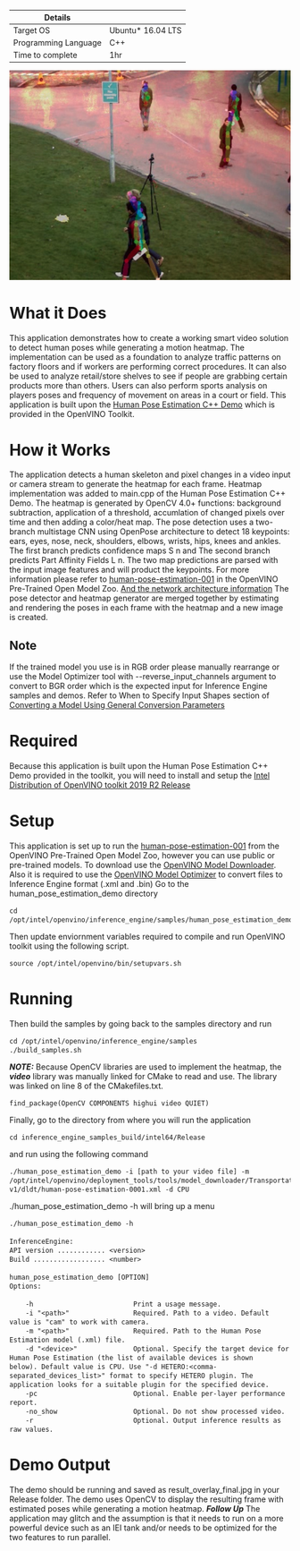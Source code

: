 
Details |         |
--------|---------|
Target OS | Ubuntu* 16.04 LTS |
Programming Language | C++ |
Time to complete | 1hr |

![Image of pose estimation + heatmap](https://github.com/vasishtanj/pose_estimation_heatmap/blob/master/pose_heatmap.png)

# What it Does
This application demonstrates how to create a working smart video solution to detect human poses while generating a motion heatmap. The implementation can be used as a foundation to analyze traffic patterns on factory floors and if workers are performing correct procedures. It can also be used to analyze retail/store shelves to see if people are grabbing certain products more than others. Users can also perform sports analysis on players poses and frequency of movement on areas in a court or field. 
This application is built upon the [Human Pose Estimation C++ Demo](https://docs.openvinotoolkit.org/2019_R1/_inference_engine_samples_human_pose_estimation_demo_README.html) which is provided in the OpenVINO Toolkit.

# How it Works
The application detects a human skeleton and pixel changes in a video input or camera stream to generate the heatmap for each frame. Heatmap implementation was added to main.cpp of the Human Pose Estimation C++ Demo. The heatmap is generated by OpenCV 4.0+ functions: background subtraction, application of a threshold, accumlation of changed pixels over time and then adding a color/heat map. 
The pose detection uses a two-branch multistage CNN using OpenPose architecture to detect 18 keypoints: ears, eyes, nose, neck, shoulders, elbows, wrists, hips, knees and ankles. The first branch predicts confidence maps S n and The second branch predicts Part Affinity Fields L n. The two map predictions are parsed with the input image features and will product the keypoints. For more information please refer to [human-pose-estimation-001](https://docs.openvinotoolkit.org/latest/_intel_models_human_pose_estimation_0001_description_human_pose_estimation_0001.html) in the OpenVINO Pre-Trained Open Model Zoo. [And the network architecture information](https://www.learnopencv.com/deep-learning-based-human-pose-estimation-using-opencv-cpp-python/) 
The pose detector and heatmap generator are merged together by estimating and rendering the poses in each frame with the heatmap and a new image is created.

## Note
If the trained model you use is in RGB order please manually rearrange or use the Model Optimizer tool with --reverse_input_channels argument to convert to BGR order which is the expected input for Inference Engine samples and demos. Refer to When to Specify Input Shapes section of [Converting a Model Using General Conversion Parameters](https://docs.openvinotoolkit.org/2019_R1/_docs_MO_DG_prepare_model_convert_model_Converting_Model_General.html)

# Required
Because this application is built upon the Human Pose Estimation C++ Demo provided in the toolkit, you will need to install and setup the [Intel Distribution of OpenVINO toolkit 2019 R2 Release](https://software.intel.com/en-us/openvino-toolkit/choose-download)

# Setup
This application is set up to run the [human-pose-estimation-001](https://docs.openvinotoolkit.org/latest/_intel_models_human_pose_estimation_0001_description_human_pose_estimation_0001.html) from the OpenVINO Pre-Trained Open Model Zoo, however you can use public or pre-trained models. To download use the [OpenVINO Model Downloader](https://software.intel.com/en-us/articles/model-downloader-essentials). 
Also it is required to use the [OpenVINO Model Optimizer](https://docs.openvinotoolkit.org/2019_R1/_docs_MO_DG_Deep_Learning_Model_Optimizer_DevGuide.html) to convert files to Inference Engine format (.xml and .bin) 
Go to the human_pose_estimation_demo directory

    cd /opt/intel/openvino/inference_engine/samples/human_pose_estimation_demo/ 

Then update enviornment variables required to compile and run OpenVINO toolkit using the following script.
    
    source /opt/intel/openvino/bin/setupvars.sh

# Running
Then build the samples by going back to the samples directory and run 

    cd /opt/intel/openvino/inference_engine/samples
    ./build_samples.sh

***NOTE:*** Because OpenCV libraries are used to implement the heatmap, the ***video*** library was manually linked for CMake to read and use. The library was linked on line 8 of the CMakefiles.txt. 

    find_package(OpenCV COMPONENTS highui video QUIET)

Finally, go to the directory from where you will run the application

    cd inference_engine_samples_build/intel64/Release

and run using the following command

    ./human_pose_estimation_demo -i [path to your video file] -m /opt/intel/openvino/deployment_tools/tools/model_downloader/Transportation/human_pose_estimation/mobilenet-v1/dldt/human-pose-estimation-0001.xml -d CPU 


./human_pose_estimation_demo  -h will bring up a menu 

    ./human_pose_estimation_demo -h
 
    InferenceEngine:
    API version ............ <version>
    Build .................. <number>
   
    human_pose_estimation_demo [OPTION]
    Options:

        -h                         Print a usage message.
        -i "<path>"                Required. Path to a video. Default value is "cam" to work with camera.
        -m "<path>"                Required. Path to the Human Pose Estimation model (.xml) file.
        -d "<device>"              Optional. Specify the target device for Human Pose Estimation (the list of available devices is shown      below). Default value is CPU. Use "-d HETERO:<comma-separated_devices_list>" format to specify HETERO plugin. The application looks for a suitable plugin for the specified device.
        -pc                        Optional. Enable per-layer performance report.
        -no_show                   Optional. Do not show processed video.
        -r                         Optional. Output inference results as raw values.

# Demo Output

The demo should be running and saved as result_overlay_final.jpg in your Release folder.
The demo uses OpenCV to display the resulting frame with estimated poses while generating a motion heatmap. 
***Follow Up***
The application may glitch and the assumption is that it needs to run on a more powerful device such as an IEI tank and/or needs to be optimized for the two features to run parallel. 
